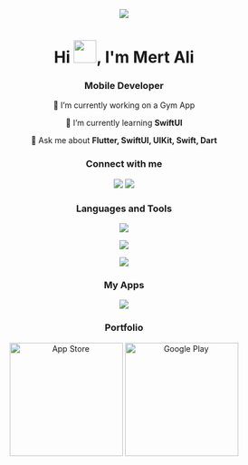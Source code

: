 <p align="center">
  <img src="https://user-images.githubusercontent.com/72457200/205451186-4f6d193d-b687-43cf-9586-d388cb932bb5.gif" />
</p>

<h1 align="center">Hi <img src="https://github.com/mrthnby/mrthnby/assets/72457200/7b632147-6cdc-478d-ac09-9622a9cb73a0" width="40">, I'm Mert Ali</h1>
<h3 align="center">Mobile Developer</h3>

<p align="center">
  🔭 I’m currently working on a Gym App
</p>

<p align="center">
  🌱 I’m currently learning <strong>SwiftUI</strong>
</p>

<p align="center">
  💬 Ask me about <strong>Flutter, SwiftUI, UIKit, Swift, Dart</strong>
</p>

<h3 align="center">Connect with me</h3>
<p align="center">
  <a href="https://twitter.com/mrthnby" style="text-decoration: none;">
    <img src="https://skillicons.dev/icons?i=twitter" />
  </a>
  <a href="https://www.linkedin.com/in/mertalihanbay/" style="text-decoration: none;">
    <img src="https://skillicons.dev/icons?i=linkedin" />
  </a>
</p>

<h3 align="center">Languages and Tools</h3>

<p align="center">
  <a href="https://skillicons.dev">
    <img src="https://skillicons.dev/icons?i=flutter,dart,swift,firebase,bitbucket,figma,gcp,git,github,postman,sqlite,vscode,androidstudio,c" />
  </a>
</p>
<p align="center">
  <a href="https://skillicons.dev">
      <img src="https://skillicons.dev/icons?i=js,ts,nodejs,sentry,supabase,appwrite,aws,azure,gitlab,graphql,mongodb,mysql,npm,postgres" />
  </a>
</p>
<p align="center">
  <a href="https://skillicons.dev">
      <img src="https://skillicons.dev/icons?i=py,sass,bash" />
  </a>
</p>


<h3 align="center">My Apps</h3>
<div align=center>
<img src="https://github.com/user-attachments/assets/4fa42f04-f6e9-435b-8db6-19418cb1cac9">
<!-- <img width=250 src="https://github.com/user-attachments/assets/44fb3420-b6db-4e7f-bd34-226f6ddd7adc"> -->
<!-- <img width=250 src="https://github.com/user-attachments/assets/4086406b-bb3c-4900-84fe-497529f372ca"> -->
<!-- <img width=250 src="https://github.com/user-attachments/assets/5cbb722b-5d56-40ae-828f-7d26c2a2b410"> -->
</div>

<h3 align="center">Portfolio</h3>
<div align="center">
  <a href="https://apps.apple.com/tr/developer/mert-ali-hanbay/id1736197351" style="text-decoration: none;">
  <img src="https://www.svgrepo.com/show/303128/download-on-the-app-store-apple-logo.svg" alt="App Store" height="200">
</a>  
<a href="https://play.google.com/store/apps/dev?id=7463786309016429538" style="text-decoration: none;">
  <img src="https://www.svgrepo.com/show/303139/google-play-badge-logo.svg" alt="Google Play" height="200">
</a>
</div>
